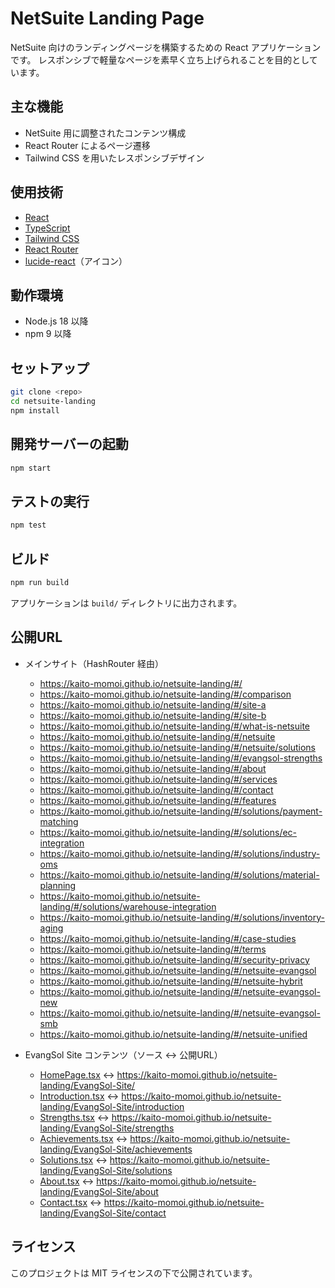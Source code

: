 # NetSuite Landing Page

NetSuite 向けのランディングページを構築するための React アプリケーションです。
レスポンシブで軽量なページを素早く立ち上げられることを目的としています。

## 主な機能

- NetSuite 用に調整されたコンテンツ構成
- React Router によるページ遷移
- Tailwind CSS を用いたレスポンシブデザイン

## 使用技術

- [React](https://react.dev/)
- [TypeScript](https://www.typescriptlang.org/)
- [Tailwind CSS](https://tailwindcss.com/)
- [React Router](https://reactrouter.com/)
- [lucide-react](https://lucide.dev/)（アイコン）

## 動作環境

- Node.js 18 以降
- npm 9 以降

## セットアップ

```bash
git clone <repo>
cd netsuite-landing
npm install
```

## 開発サーバーの起動

```bash
npm start
```

## テストの実行

```bash
npm test
```

## ビルド

```bash
npm run build
```

アプリケーションは `build/` ディレクトリに出力されます。

## 公開URL

- メインサイト（HashRouter 経由）
  - https://kaito-momoi.github.io/netsuite-landing/#/
  - https://kaito-momoi.github.io/netsuite-landing/#/comparison
  - https://kaito-momoi.github.io/netsuite-landing/#/site-a
  - https://kaito-momoi.github.io/netsuite-landing/#/site-b
  - https://kaito-momoi.github.io/netsuite-landing/#/what-is-netsuite
  - https://kaito-momoi.github.io/netsuite-landing/#/netsuite
  - https://kaito-momoi.github.io/netsuite-landing/#/netsuite/solutions
  - https://kaito-momoi.github.io/netsuite-landing/#/evangsol-strengths
  - https://kaito-momoi.github.io/netsuite-landing/#/about
  - https://kaito-momoi.github.io/netsuite-landing/#/services
  - https://kaito-momoi.github.io/netsuite-landing/#/contact
  - https://kaito-momoi.github.io/netsuite-landing/#/features
  - https://kaito-momoi.github.io/netsuite-landing/#/solutions/payment-matching
  - https://kaito-momoi.github.io/netsuite-landing/#/solutions/ec-integration
  - https://kaito-momoi.github.io/netsuite-landing/#/solutions/industry-oms
  - https://kaito-momoi.github.io/netsuite-landing/#/solutions/material-planning
  - https://kaito-momoi.github.io/netsuite-landing/#/solutions/warehouse-integration
  - https://kaito-momoi.github.io/netsuite-landing/#/solutions/inventory-aging
  - https://kaito-momoi.github.io/netsuite-landing/#/case-studies
  - https://kaito-momoi.github.io/netsuite-landing/#/terms
  - https://kaito-momoi.github.io/netsuite-landing/#/security-privacy
  - https://kaito-momoi.github.io/netsuite-landing/#/netsuite-evangsol
  - https://kaito-momoi.github.io/netsuite-landing/#/netsuite-hybrit
  - https://kaito-momoi.github.io/netsuite-landing/#/netsuite-evangsol-new
  - https://kaito-momoi.github.io/netsuite-landing/#/netsuite-evangsol-smb
  - https://kaito-momoi.github.io/netsuite-landing/#/netsuite-unified

- EvangSol Site コンテンツ（ソース ↔ 公開URL）
  - [HomePage.tsx](evangsol-site/src/pages/HomePage.tsx) ↔ https://kaito-momoi.github.io/netsuite-landing/EvangSol-Site/
  - [Introduction.tsx](evangsol-site/src/pages/Introduction.tsx) ↔ https://kaito-momoi.github.io/netsuite-landing/EvangSol-Site/introduction
  - [Strengths.tsx](evangsol-site/src/pages/Strengths.tsx) ↔ https://kaito-momoi.github.io/netsuite-landing/EvangSol-Site/strengths
  - [Achievements.tsx](evangsol-site/src/pages/Achievements.tsx) ↔ https://kaito-momoi.github.io/netsuite-landing/EvangSol-Site/achievements
  - [Solutions.tsx](evangsol-site/src/pages/Solutions.tsx) ↔ https://kaito-momoi.github.io/netsuite-landing/EvangSol-Site/solutions
  - [About.tsx](evangsol-site/src/pages/About.tsx) ↔ https://kaito-momoi.github.io/netsuite-landing/EvangSol-Site/about
  - [Contact.tsx](evangsol-site/src/pages/Contact.tsx) ↔ https://kaito-momoi.github.io/netsuite-landing/EvangSol-Site/contact

## ライセンス

このプロジェクトは MIT ライセンスの下で公開されています。
